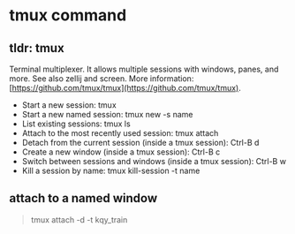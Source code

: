 # tmux command
## tldr: tmux
Terminal multiplexer. It allows multiple sessions with windows, panes, and more.
See also zellij and screen.
More information: [https://github.com/tmux/tmux](https://github.com/tmux/tmux).

-  Start a new session:
tmux 
-  Start a new named session:
tmux new -s name 
-  List existing sessions:
tmux ls 
-  Attach to the most recently used session:
tmux attach 
-  Detach from the current session (inside a tmux session):
Ctrl-B d 
-  Create a new window (inside a tmux session):
Ctrl-B c 
-  Switch between sessions and windows (inside a tmux session):
Ctrl-B w 
-  Kill a session by name:
tmux kill-session -t name 

## attach to a named window
> tmux attach -d -t kqy_train





